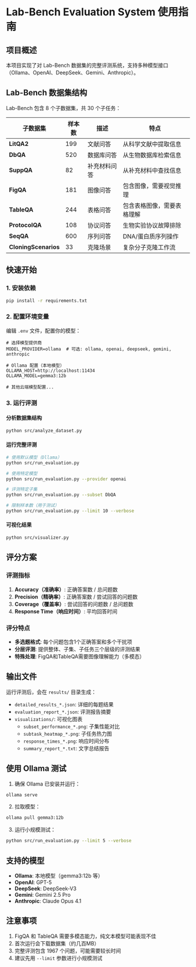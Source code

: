 # Lab-Bench Evaluation System 使用指南

## 项目概述

本项目实现了对 Lab-Bench 数据集的完整评测系统，支持多种模型接口（Ollama、OpenAI、DeepSeek、Gemini、Anthropic）。

## Lab-Bench 数据集结构

Lab-Bench 包含 8 个子数据集，共 30 个子任务：

| 子数据集 | 样本数 | 描述 | 特点 |
|---------|--------|------|------|
| **LitQA2** | 199 | 文献问答 | 从科学文献中提取信息 |
| **DbQA** | 520 | 数据库问答 | 从生物数据库检索信息 |
| **SuppQA** | 82 | 补充材料问答 | 从补充材料中查找信息 |
| **FigQA** | 181 | 图像问答 | 包含图像，需要视觉推理 |
| **TableQA** | 244 | 表格问答 | 包含表格图像，需要表格理解 |
| **ProtocolQA** | 108 | 协议问答 | 生物实验协议故障排除 |
| **SeqQA** | 600 | 序列问答 | DNA/蛋白质序列操作 |
| **CloningScenarios** | 33 | 克隆场景 | 复杂分子克隆工作流 |

## 快速开始

### 1. 安装依赖

```bash
pip install -r requirements.txt
```

### 2. 配置环境变量

编辑 `.env` 文件，配置你的模型：

```env
# 选择模型提供商
MODEL_PROVIDER=ollama  # 可选: ollama, openai, deepseek, gemini, anthropic

# Ollama 配置（本地模型）
OLLAMA_HOST=http://localhost:11434
OLLAMA_MODEL=gemma3:12b

# 其他云端模型配置...
```

### 3. 运行评测

#### 分析数据集结构
```bash
python src/analyze_dataset.py
```

#### 运行完整评测
```bash
# 使用默认模型（Ollama）
python src/run_evaluation.py

# 使用特定模型
python src/run_evaluation.py --provider openai

# 评测特定子集
python src/run_evaluation.py --subset DbQA

# 限制样本数（用于测试）
python src/run_evaluation.py --limit 10 --verbose
```

#### 可视化结果
```bash
python src/visualizer.py
```

## 评分方案

### 评测指标

1. **Accuracy（准确率）**: 正确答案数 / 总问题数
2. **Precision（精确率）**: 正确答案数 / 尝试回答的问题数
3. **Coverage（覆盖率）**: 尝试回答的问题数 / 总问题数
4. **Response Time（响应时间）**: 平均回答时间

### 评分特点

- **多选题格式**: 每个问题包含1个正确答案和多个干扰项
- **分层评测**: 提供整体、子集、子任务三个层级的评测结果
- **特殊处理**: FigQA和TableQA需要图像理解能力（多模态）

## 输出文件

运行评测后，会在 `results/` 目录生成：

- `detailed_results_*.json`: 详细的每题结果
- `evaluation_report_*.json`: 评测报告摘要
- `visualizations/`: 可视化图表
  - `subset_performance_*.png`: 子集性能对比
  - `subtask_heatmap_*.png`: 子任务热力图
  - `response_times_*.png`: 响应时间分布
  - `summary_report_*.txt`: 文字总结报告

## 使用 Ollama 测试

1. 确保 Ollama 已安装并运行：
```bash
ollama serve
```

2. 拉取模型：
```bash
ollama pull gemma3:12b
```

3. 运行小规模测试：
```bash
python src/run_evaluation.py --limit 5 --verbose
```

## 支持的模型

- **Ollama**: 本地模型（gemma3:12b 等）
- **OpenAI**: GPT-5
- **DeepSeek**: DeepSeek-V3
- **Gemini**: Gemini 2.5 Pro
- **Anthropic**: Claude Opus 4.1

## 注意事项

1. FigQA 和 TableQA 需要多模态能力，纯文本模型可能表现不佳
2. 首次运行会下载数据集（约几百MB）
3. 完整评测包含 1967 个问题，可能需要较长时间
4. 建议先用 `--limit` 参数进行小规模测试